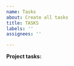 ```yaml
---
name: Tasks
about: Create all tasks
title: TASKS
labels: ''
assignees: ''

---
```


**Project tasks:**
